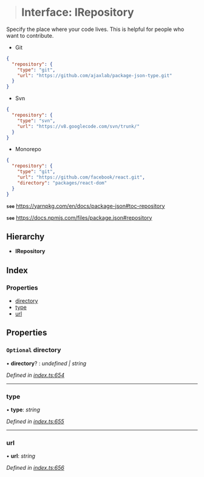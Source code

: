 > # Interface: IRepository

Specify the place where your code lives.
This is helpful for people who want to contribute.

* Git

```json
{
  "repository": {
    "type": "git",
    "url": "https://github.com/ajaxlab/package-json-type.git"
  }
}
```

* Svn

```json
{
  "repository": {
    "type": "svn",
    "url": "https://v8.googlecode.com/svn/trunk/"
  }
}
```

* Monorepo

```json
{
  "repository": {
    "type": "git",
    "url": "https://github.com/facebook/react.git",
    "directory": "packages/react-dom"
  }
}
```

**`see`** https://yarnpkg.com/en/docs/package-json#toc-repository

**`see`** https://docs.npmjs.com/files/package.json#repository

## Hierarchy

* **IRepository**

## Index

### Properties

* [directory](irepository.md#optional-directory)
* [type](irepository.md#type)
* [url](irepository.md#url)

## Properties

### `Optional` directory

• **directory**? : *undefined | string*

*Defined in [index.ts:654](https://github.com/ajaxlab/package-json-type/blob/5df272e/src/index.ts#L654)*

___

###  type

• **type**: *string*

*Defined in [index.ts:655](https://github.com/ajaxlab/package-json-type/blob/5df272e/src/index.ts#L655)*

___

###  url

• **url**: *string*

*Defined in [index.ts:656](https://github.com/ajaxlab/package-json-type/blob/5df272e/src/index.ts#L656)*